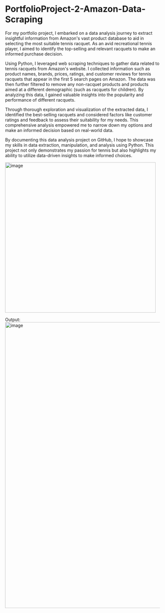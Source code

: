 # PortfolioProject-2-Amazon-Data-Scraping

For my portfolio project, I embarked on a data analysis journey to extract insightful information from Amazon's vast product database to aid in selecting the most suitable tennis racquet. As an avid recreational tennis player, I aimed to identify the top-selling and relevant racquets to make an informed purchase decision.

Using Python, I leveraged web scraping techniques to gather data related to tennis racquets from Amazon's website. I collected information such as product names, brands, prices, ratings, and customer reviews for tennis racquets that appear in the first 5 search pages on Amazon. The data was then further filtered to remove any non-racquet products and products aimed at a different demographic (such as racquets for children). By analyzing this data, I gained valuable insights into the popularity and performance of different racquets.

Through thorough exploration and visualization of the extracted data, I identified the best-selling racquets and considered factors like customer ratings and feedback to assess their suitability for my needs. This comprehensive analysis empowered me to narrow down my options and make an informed decision based on real-world data.

By documenting this data analysis project on GitHub, I hope to showcase my skills in data extraction, manipulation, and analysis using Python. This project not only demonstrates my passion for tennis but also highlights my ability to utilize data-driven insights to make informed choices.

<img width="490" alt="image" src="https://github.com/Vaya-Abhi/PortfolioProject-2-Amazon-Data-Scraping/assets/10281805/a681d63d-5b0b-456b-9737-9f4961087b61">

Output:
<img width="932" alt="image" src="https://github.com/Vaya-Abhi/PortfolioProject-2-Amazon-Data-Scraping/assets/10281805/aeaaaca0-f4cc-4cb8-b0bd-fcb7e95c103d">

